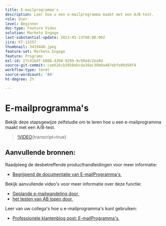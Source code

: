 ```yaml
---
title: E-mailprogramma's
description: Leer hoe u een e-mailprogramma maakt met een A/B-test.
role: User
level: Beginner
doc-type: Feature Video
solution: Marketo Engage
last-substantial-update: 2023-05-23T00:00:00Z
jira: KT-13257
thumbnail: 3419440.jpeg
feature-set: Marketo Engage
feature: Programs
exl-id: 27c41bdf-b808-4268-9299-9c9944c2ea8d
source-git-commit: cae626cb3958ebcda16ac30b0a487ebfe06d50f4
workflow-type: tm+mt
source-wordcount: '84'
ht-degree: 2%

---
```


# E-mailprogramma&#39;s

Bekijk deze stapsgewijze zelfstudie om te leren hoe u een e-mailprogramma maakt met een A/B-test.

>[!VIDEO](https://video.tv.adobe.com/v/3453373/?captions=dut&learn=on){transcript=true}


## Aanvullende bronnen:

Raadpleeg de desbetreffende producthandleidingen voor meer informatie:

* [&#x200B; Begrijpend de documentatie van E-mailProgramma&#39;s &#x200B;](https://experienceleague.adobe.com/docs/marketo/using/product-docs/email-marketing/email-programs/creating-an-email-program/understanding-email-programs.html?lang=nl-NL)

Bekijk aanvullende video&#39;s voor meer informatie over deze functie:

* [&#x200B; Geplande e-mailwandeling door &#x200B;](https://experienceleague.adobe.com/docs/marketo-learn/tutorials/email-marketing/scheduled-email-watch.html?lang=nl-NL)
* [&#x200B; het testen van AB lopen door &#x200B;](https://experienceleague.adobe.com/docs/marketo-learn/tutorials/email-marketing/ab-testing-watch.html?lang=nl-NL)

Leer van uw collega&#39;s hoe u e-mailprogramma&#39;s kunt gebruiken:

* [&#x200B; Professionele klantenblog post: E-mailProgramma&#39;s &#x200B;](https://nation.marketo.com/t5/product-blogs/marketo-success-series-email-programs/ba-p/304968)
